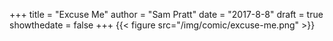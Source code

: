 +++
title = "Excuse Me"
author = "Sam Pratt"
date = "2017-8-8"
draft = true
showthedate = false
+++
{{< figure src="/img/comic/excuse-me.png" >}}
